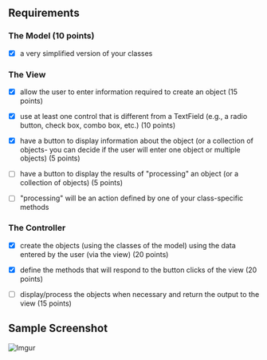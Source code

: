 ## Requirements

### The Model (10 points)
* [x] a very simplified version of your classes 

### The View
* [x] allow the user to enter information required to create an object (15 points)

* [x] use at least one control that is different from a TextField (e.g., a radio button, check box, combo box, etc.) (10 points)

* [x] have a button to display information about the object (or a collection of objects- you can decide if the user will enter one object or multiple objects)  (5 points)

* [ ] have a button to display the results of "processing" an object (or a collection of objects) (5 points)

* [ ] "processing" will be an action defined by one of your class-specific methods

### The Controller

* [x] create the objects (using the classes of the model) using the data entered by the user (via the view) (20 points)

* [x] define the methods that will respond to the button clicks of the view (20 points)

* [ ] display/process the objects when necessary and return the output to the view (15 points)

## Sample Screenshot
![Imgur](https://i.imgur.com/RvEjCEe.png)
